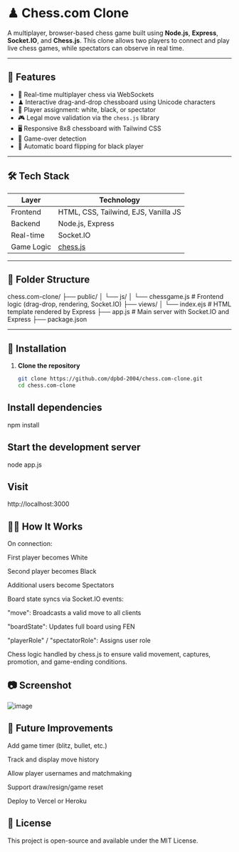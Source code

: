 # ♟ Chess.com Clone

A multiplayer, browser-based chess game built using **Node.js**, **Express**, **Socket.IO**, and **Chess.js**. This clone allows two players to connect and play live chess games, while spectators can observe in real time.

---

## 🚀 Features

- 🔁 Real-time multiplayer chess via WebSockets
- ♟ Interactive drag-and-drop chessboard using Unicode characters
- 👥 Player assignment: white, black, or spectator
- 🎮 Legal move validation via the `chess.js` library
- 🖥️ Responsive 8x8 chessboard with Tailwind CSS
- 🛑 Game-over detection
- 🔄 Automatic board flipping for black player

---

## 🛠 Tech Stack

| Layer     | Technology          |
|-----------|---------------------|
| Frontend  | HTML, CSS, Tailwind, EJS, Vanilla JS |
| Backend   | Node.js, Express    |
| Real-time | Socket.IO           |
| Game Logic| [chess.js](https://github.com/jhlywa/chess.js) |

---

## 📂 Folder Structure

chess.com-clone/
├── public/
│ └── js/
│ └── chessgame.js # Frontend logic (drag-drop, rendering, Socket.IO)
├── views/
│ └── index.ejs # HTML template rendered by Express
├── app.js # Main server with Socket.IO and Express
├── package.json


---

## 🔧 Installation

1. **Clone the repository**
   ```bash
   git clone https://github.com/dpbd-2004/chess.com-clone.git
   cd chess.com-clone

## Install dependencies
npm install

## Start the development server
node app.js

## Visit
http://localhost:3000


## 👨‍🎓 How It Works

On connection:

First player becomes White

Second player becomes Black

Additional users become Spectators

Board state syncs via Socket.IO events:

"move": Broadcasts a valid move to all clients

"boardState": Updates full board using FEN

"playerRole" / "spectatorRole": Assigns user role

Chess logic handled by chess.js to ensure valid movement, captures, promotion, and game-ending conditions.

## 📷 Screenshot
![image](https://github.com/user-attachments/assets/e90c54ef-fee6-480b-bca3-cbb1be84a13f)

## 📌 Future Improvements

Add game timer (blitz, bullet, etc.)

Track and display move history

Allow player usernames and matchmaking

Support draw/resign/game reset

Deploy to Vercel or Heroku

## 📝 License

This project is open-source and available under the MIT License.


